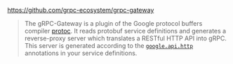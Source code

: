 https://github.com/grpc-ecosystem/grpc-gateway

> The gRPC-Gateway is a plugin of the Google protocol buffers compiler [protoc](https://github.com/protocolbuffers/protobuf). It reads protobuf service definitions and generates a reverse-proxy server which translates a RESTful HTTP API into gRPC. This server is generated according to the [`google.api.http`](https://github.com/googleapis/googleapis/blob/master/google/api/http.proto#L46) annotations in your service definitions.